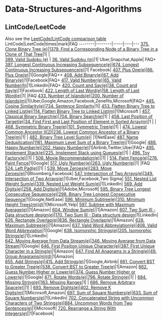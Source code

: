 # Data-Structures-and-Algorithms

## LintCode/LeetCode 
Also see the [LeetCode/LintCode comparison table](https://www.1point3acres.com/bbs/thread-453640-1-1.html)
LintCode|LeetCode|times|mark|FAQ
--------|--------|-----|----|---
[375. Clone Binary Tree (e)](https://www.lintcode.com/problem/clone-binary-tree)|[1379. Find a Corresponding Node of a Binary Tree in a Clone of That Tree](https://leetcode.com/problems/find-a-corresponding-node-of-a-binary-tree-in-a-clone-of-that-tree/)|1| |  
[389. Valid Sudoku (e)](https://www.lintcode.com/problem/valid-sudoku) | [36. Valid Sudoku (m)](https://leetcode.com/problems/valid-sudoku/)|1| Uber,Snapchat,Apple| FAQ+
[397. Longest Continuous Increasing Subsequence(e)](https://www.lintcode.com/problem/longest-continuous-increasing-subsequence/)|[674. Longest Continuous Increasing Subsequence(e)](https://leetcode.com/problems/longest-continuous-increasing-subsequence/)|1| Facebook| 
[407. Plus One(e)](https://www.lintcode.com/problem/plus-one/)|[66. Plus One(e)](https://leetcode.com/problems/plus-one/)|1|Google|FAQ++
[408. Add Binary(e)](https://www.lintcode.com/problem/add-binary/)|[67. Add Binary(e)](https://leetcode.com/problems/add-binary/)|1|Facebook|FAQ+
[417. Valid Number(e)](https://www.lintcode.com/problem/valid-number/description)|[65. Valid Number(h)](https://leetcode.com/problems/valid-number/)|1|LinkedIn|FAQ+
[420. Count and Say(e)](https://www.lintcode.com/problem/count-and-say/description)|[38. Count and Say(e)](https://leetcode.com/problems/count-and-say/)|1|Facebook|
[422. Length of Last Word(e)](https://www.lintcode.com/problem/length-of-last-word/description)|[58. Length of Last Word(e)](https://leetcode.com/problems/length-of-last-word/)|1| |FAQ
[433. Number of Islands(e)](https://www.lintcode.com/problem/number-of-islands/description)|[200. Number of Islands(m)](https://leetcode.com/problems/number-of-islands/)|1|Uber,Google,Amazon,Facebook,Zenefits,Microsoft|FAQ+
[445. Cosine Similarity(e)](https://www.lintcode.com/problem/cosine-similarity/description)|[734. Sentence Similarity](https://leetcode.com/problems/sentence-similarity/)|1||
[453. Flatten Binary Tree to Linked List(e)](https://www.lintcode.com/problem/flatten-binary-tree-to-linked-list/description)|[114. Flatten Binary Tree to Linked List(m)](https://leetcode.com/problems/flatten-binary-tree-to-linked-list/)|1|Microsoft | 
[457. Classical Binary Search(e)](https://www.lintcode.com/problem/classical-binary-search/description)|[704. Binary Search(e)](https://leetcode.com/problems/binary-search/)|1| |
[458. Last Position of Target(e)](https://www.lintcode.com/problem/last-position-of-target/description)|[34. Find First and Last Position of Element in Sorted Array(m)](https://leetcode.com/problems/positions-of-large-groups/)|1 | |
[468. Symmetric Binary Tree(e)](https://www.lintcode.com/problem/symmetric-binary-tree/description)|[101. Symmetric Tree(e)](https://leetcode.com/problems/symmetric-tree/)|1| |
[474. Lowest Common Ancestor II(2)](https://www.lintcode.com/problem/lowest-common-ancestor-ii/description)|[236. Lowest Common Ancestor of a Binary Tree(m)](https://leetcode.com/problems/lowest-common-ancestor-of-a-binary-tree/)|1| |
[482. Binary Tree Level Sum(e)](https://www.lintcode.com/problem/binary-tree-level-sum/description)| |1|NetEase| 
[487. Name Deduplication](https://www.lintcode.com/problem/name-deduplication/description)|[1161. Maximum Level Sum of a Binary Tree(m)](https://leetcode.com/problems/maximum-level-sum-of-a-binary-tree/)|1|Google| 
[488. Happy Number(e)](https://www.lintcode.com/problem/happy-number/description)|[202. Happy Number(e)](https://leetcode.com/problems/happy-number/)|1|Airbnb,Twitter,Uber|FAQ+ 
[495. Implement Stack(e)](https://www.lintcode.com/problem/implement-stack/description)|[225. Implement Stack using Queues(e)](https://leetcode.com/problems/implement-stack-using-queues/)|1| | 
[496. Toy Factory(e)](https://www.lintcode.com/problem/toy-factory/description)|[]()|1| | 
[506. Movie Recommendation(e)](https://www.lintcode.com/problem/movie-recommendation/description)|[]()|1| | 
[514. Paint Fence(e)](https://www.lintcode.com/problem/paint-fence/description)|[276. Paint Fence](https://leetcode.com/problems/paint-fence/)|1|Google| 
[517. Ugly Number(e)](https://www.lintcode.com/problem/ugly-number/description)|[263. Ugly Number(e)](https://leetcode.com/problems/ugly-number/)|1| |FAQ
[524. Left Pad(e)](https://www.lintcode.com/problem/left-pad/description)|[]()|1| | 
[539. Move Zeroes(e)](https://www.lintcode.com/problem/move-zeroes/description)|[283. Move Zeroes(e)](https://leetcode.com/problems/move-zeroes/)|1|Bloomberg,Facebook| 
[547. Intersection of Two Arrays(e)](https://www.lintcode.com/problem/intersection-of-two-arrays/description)|[349. Intersection of Two Arrays(e)](https://leetcode.com/problems/intersection-of-two-arrays/)|1|Uber,Facebook,Two Sigma| 
[551. Nested List Weight Sum(e)](https://www.lintcode.com/problem/nested-list-weight-sum/description)|[339. Nested List  Weight Sum(e)](https://leetcode.com/problems/nested-list-weight-sum/#)|1|LinkedIn| 
[569. Add Digits(e)](https://www.lintcode.com/problem/add-digits/description)|[258. Add Digits(e)](https://leetcode.com/problems/add-digits/)|1|Adobe,Microsoft| 
[595. Binary Tree Longest Consecutive Sequence(e)](https://www.lintcode.com/problem/binary-tree-longest-consecutive-sequence/description)|[298. Binary Tree Longest Consecutive Sequence](https://leetcode.com/problems/binary-tree-longest-consecutive-sequence/)|1|Google,NetEase| 
[596. Minimum Subtree(e)](https://www.lintcode.com/problem/minimum-subtree/description)|[310. Minimum Height Trees(m)(d)](https://leetcode.com/problems/minimum-height-trees/)|1|Microsoft,Yelp|
[597. Subtree with Maximum Average(e)](https://www.lintcode.com/problem/subtree-with-maximum-average/description)|[]()|1|Amazon| 
[604. Window Sum(e)](https://www.lintcode.com/problem/window-sum/description)|[]()|1|Amazon| 
[607. Two Sum III - Data structure design(e)](https://www.lintcode.com/problem/two-sum-iii-data-structure-design/description)|[170. Two  Sum III - Data structure design](https://leetcode.com/problems/two-sum-iii-data-structure-design/)|1|LinkedIn| 
[626. Rectangle Overlap(e)](https://www.lintcode.com/problem/rectangle-overlap/description)|[836. Rectangle Overlap(e)](https://leetcode.com/problems/rectangle-overlap/)|1|Amazon| 
[628. Maximum Subtree(e)](https://www.lintcode.com/problem/maximum-subtree/description)|[]()|1|Amazon| 
[637. Valid Word Abbreviation(e)](https://www.lintcode.com/problem/valid-word-abbreviation/description)|[408. Valid Word  Abbreviation](https://leetcode.com/problems/valid-word-abbreviation/)|1|Google| 
[638. Isomorphic Strings(e)](https://www.lintcode.com/problem/isomorphic-strings/description)|[205. Isomorphic Strings(e)](https://leetcode.com/problems/isomorphic-strings/)|1|LinkedIn|  
[642. Moving Average from Data Stream(e)](https://www.lintcode.com/problem/moving-average-from-data-stream/description)|[346. Moving  Average from Data Stream](https://leetcode.com/problems/moving-average-from-data-stream/)|1|Google| 
[646. First Position Unique Character(e)](https://www.lintcode.com/problem/first-position-unique-character/description)|[387. First Unique Character in a String(e)](https://leetcode.com/problems/first-unique-character-in-a-string/)|1|Amazon| 
[647. Find All Anagrams in a String(e)](https://www.lintcode.com/problem/find-all-anagrams-in-a-string/description)|[49. Group Anagrams(m)(d)](https://leetcode.com/problems/group-anagrams/)|1|Amazon|  
[655. Add Strings(e)](https://www.lintcode.com/problem/add-strings/description)|[415. Add Strings(e)](https://leetcode.com/problems/add-strings/)|1|Google,Airbnb| 
[661. Convert BST to Greater Tree(e)](https://www.lintcode.com/problem/convert-bst-to-greater-tree/description)|[538. Convert BST to Greater Tree(e)](https://leetcode.com/problems/convert-bst-to-greater-tree/)|1|Amazon| 
[662. Guess Number Higher or Lower(e)](https://www.lintcode.com/problem/guess-number-higher-or-lower/description)|[374. Guess Number Higher or Lower(e)](https://leetcode.com/problems/guess-number-higher-or-lower/)|1|Google| 
[671. Rotate Words(e)](https://www.lintcode.com/problem/rotate-words/description)|[796. Rotate String(e)](https://leetcode.com/problems/rotate-string/)|1| | 
[684. Missing String(e)](https://www.lintcode.com/problem/missing-string/description)|[163. Missing Ranges](https://leetcode.com/problems/missing-ranges/)|1| |
[686. Remove Arbitrary Space(e)](https://www.lintcode.com/problem/remove-arbitrary-space/description)|[]()|1| | 
[693. Remove Dights(e)](https://www.lintcode.com/problem/remove-dights/)|[402. Remove K Digits(m)](https://leetcode.com/problems/remove-k-digits/)|1|Microsoft,Amazon| 
[697. Sum of Square Numbers(e)](https://www.lintcode.com/problem/sum-of-square-numbers/description)|[633. Sum of Square Numbers(e)](https://leetcode.com/problems/sum-of-square-numbers/)|1|LinkedIn| 
[702. Concatenated String with Uncommon Characters of Two Strings(e)](https://www.lintcode.com/problem/concatenated-string-with-uncommon-characters-of-two-strings/description)|[884. Uncommon Words from Two Sentences(e)](https://leetcode.com/problems/uncommon-words-from-two-sentences/)|1|Microsoft| 
[720. Rearrange a String With Integers(e)](https://www.lintcode.com/problem/rearrange-a-string-with-integers/description)|[]()|1|Facebook| 
